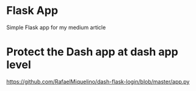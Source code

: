 # Flask App
Simple Flask app for my medium article

# Protect the Dash app at dash app level

https://github.com/RafaelMiquelino/dash-flask-login/blob/master/app.py

